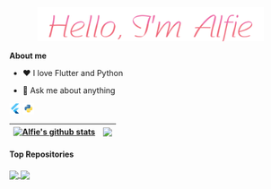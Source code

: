 <p align="center"><a href="https://yi226.github.io"><img width="80%" alt="Hello, I'm Alfie. I do open source!" src="./assets/readme-header.png" /></a></p>

**About me**

- ❤️ I love Flutter and Python

- 💬 Ask me about anything

<code><img height="20" alt="javascript" src="https://raw.githubusercontent.com/github/explore/80688e429a7d4ef2fca1e82350fe8e3517d3494d/topics/flutter/flutter.png"></code> <code><img height="20" alt="typescript" src="https://raw.githubusercontent.com/github/explore/80688e429a7d4ef2fca1e82350fe8e3517d3494d/topics/python/python.png"></code>   


| <a href="https://github.com/yi226"><img align="center" src="https://github-readme-stats.vercel.app/api?username=yi226&show_icons=true&include_all_commits=true&theme=buefy&hide_border=true" alt="Alfie's github stats" /></a> | <a href="https://github.com/yi226"><img align="center" src="https://github-readme-stats.vercel.app/api/top-langs/?username=yi226&layout=compact&theme=buefy&hide_border=true" /></a> |
| ------------------------------------------------------------ | ------------------------------------------------------------ |

#### Top Repositories
<a href="https://github.com/yi226/auto_scaffold_easy">
  <img align="center" src="https://github-readme-stats.vercel.app/api/pin/?username=yi226&repo=auto_scaffold_easy&theme=buefy" />
</a> <a href="https://github.com/yi226/md2report">
  <img align="center" src="https://github-readme-stats.vercel.app/api/pin/?username=yi226&repo=md2report&theme=buefy" />
</a>

<br />
<br />
